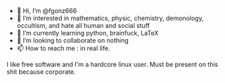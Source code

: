 - 👋 Hi, I’m @fgonz666
- 👀 I’m interested in mathematics, physic, chemistry, demonology, occultism, and hate all human and social stuff
- 🌱 I’m currently learning python, brainfuck, LaTeX
- 💞️ I’m looking to collaborate on nothing
- 📫 How to reach me : in real life.

I like free software and I'm a hardcore linux user. Must be present on this shit because corporate.

<!---
fgonz666/fgonz666 is a ✨ special ✨ repository because its `README.md` (this file) appears on your GitHub profile.
You can click the Preview link to take a look at your changes.
--->
